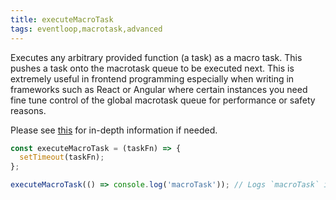 ```yaml
---
title: executeMacroTask
tags: eventloop,macrotask,advanced
---
```


Executes any arbitrary provided function (a task) as a macro task. This pushes a task onto the macrotask queue to be executed next. This is extremely useful in frontend programming especially when writing in frameworks such as React or Angular where certain instances you need fine tune control of the global macrotask queue for performance or safety reasons.

Please see [this](https://javascript.info/event-loop#macrotasks-and-microtasks) for in-depth information if needed.

```js
const executeMacroTask = (taskFn) => {
  setTimeout(taskFn);
};
```

```js
executeMacroTask(() => console.log('macroTask')); // Logs `macroTask` in the next order of execution on the event loop.
```
